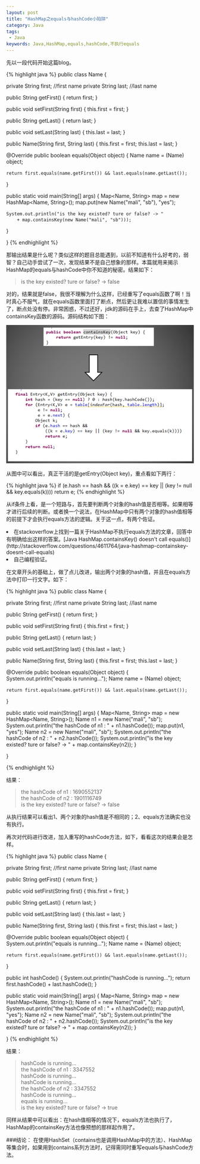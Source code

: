 ```yaml
---
layout: post
title: "HashMap之equals与hashCode小陷阱"
category: Java
tags:
 - Java
keywords: Java,HashMap,equals,hashCode,不执行equals
---
```


先以一段代码开始这篇blog。

{% highlight java %}
public class Name {

  private String first; //first name
  private String last;  //last name

  public String getFirst() {
    return first;
  }

  public void setFirst(String first) {
    this.first = first;
  }

  public String getLast() {
    return last;
  }

  public void setLast(String last) {
    this.last = last;
  }

  public Name(String first, String last) {
    this.first = first;
    this.last = last;
  }

  @Override
  public boolean equals(Object object) {
    Name name = (Name) object;

    return first.equals(name.getFirst()) && last.equals(name.getLast());
  }

  public static void main(String[] args) {
    Map<Name, String> map = new HashMap<Name, String>();
    map.put(new Name("mali", "sb"), "yes");
    
    System.out.println("is the key existed? ture or false? -> "
        + map.containsKey(new Name("mali", "sb")));
  }

}
{% endhighlight %}

那输出结果是什么呢？类似这样的题目总能遇到，以前不知道有什么好考的，弱智？自己动手尝试了一次，发现结果不是自己想象的那样。本篇就用来揭示HashMap的equals与hashCode中你不知道的秘密。结果如下：

<blockquote>
  is the key existed? ture or false? -> false
</blockquote>

对的，结果就是false，我很不理解为什么这样，已经重写了equals函数了啊！当时真心不服气，就在equals函数里面打了断点，然后更让我难以置信的事情发生了，断点处没有停。非常困惑，不过还好，jdk的源码在手上，去查了HashMap中containsKey函数的源码。源码结构如下图：

<div class='center'>
  <img src="/post_images/2012/09/hashmap-containsKey.png">
</div>

从图中可以看出，真正干活的是getEntry(Object key)，重点看如下两行：

{% highlight java %}
  if (e.hash == hash &&
                ((k = e.key) == key || (key != null && key.equals(k))))
    return e;
{% endhighlight %}

从if条件上看，是一个短路与，首先要判断两个对象的hash值是否相等。如果相等才进行后续的判断。或者换一个说法，在HashMap中只有两个对象的hash值相等的前提下才会执行equals方法的逻辑。关于这一点，有两个佐证。

<li>在stackoverflow上找到一篇关于HashMap不执行equals方法的文章，回答中有明确给出这样的答案。[Java HashMap.containsKey() doesn't call equals()](http://stackoverflow.com/questions/4611764/java-hashmap-containskey-doesnt-call-equals)</li>

<li>自己编程验证。</li>

在文章开头的基础上，做了点儿改进，输出两个对象的hash值，并且在equals方法中打印一行文字。如下：

{% highlight java %}
public class Name {

  private String first; //first name
  private String last;  //last name

  public String getFirst() {
    return first;
  }

  public void setFirst(String first) {
    this.first = first;
  }

  public String getLast() {
    return last;
  }

  public void setLast(String last) {
    this.last = last;
  }

  public Name(String first, String last) {
    this.first = first;
    this.last = last;
  }

  @Override
  public boolean equals(Object object) {
    System.out.println("equals is running...");
    Name name = (Name) object;

    return first.equals(name.getFirst()) && last.equals(name.getLast());
  }

  public static void main(String[] args) {
    Map<Name, String> map = new HashMap<Name, String>();
    Name n1 = new Name("mali", "sb");
    System.out.println("the hashCode of n1 : " + n1.hashCode());
    map.put(n1, "yes");
    Name n2 = new Name("mali", "sb");
    System.out.println("the hashCode of n2 : " + n2.hashCode());
    System.out.println("is the key existed? ture or false? -> "
        + map.containsKey(n2));
  }

}

{% endhighlight %}

结果：
<blockquote>
  the hashCode of n1 : 1690552137<br>
  the hashCode of n2 : 1901116749<br>
  is the key existed? ture or false? -> false<br>
</blockquote>

从执行结果可以看出1、两个对象的hash值是不相同的；2、equals方法确实也没有执行。

再次对代码进行改进，加入重写的hashCode方法，如下，看看这次的结果会是怎样。

{% highlight java %}
public class Name {

  private String first; //first name
  private String last;  //last name

  public String getFirst() {
    return first;
  }

  public void setFirst(String first) {
    this.first = first;
  }

  public String getLast() {
    return last;
  }

  public void setLast(String last) {
    this.last = last;
  }

  public Name(String first, String last) {
    this.first = first;
    this.last = last;
  }

  @Override
  public boolean equals(Object object) {
    System.out.println("equals is running...");
    Name name = (Name) object;

    return first.equals(name.getFirst()) && last.equals(name.getLast());
  }

  public int hashCode() {
    System.out.println("hashCode is running..."); 
    return first.hashCode() + last.hashCode();
  }

  public static void main(String[] args) {
    Map<Name, String> map = new HashMap<Name, String>();
    Name n1 = new Name("mali", "sb");
    System.out.println("the hashCode of n1 : " + n1.hashCode());
    map.put(n1, "yes");
    Name n2 = new Name("mali", "sb");
    System.out.println("the hashCode of n2 : " + n2.hashCode());
    System.out.println("is the key existed? ture or false? -> "
        + map.containsKey(n2));
  }

}
{% endhighlight %}

结果：
<blockquote>
  hashCode is running...<br>
  the hashCode of n1 : 3347552<br>
  hashCode is running...<br>
  hashCode is running...<br>
  the hashCode of n2 : 3347552<br>
  hashCode is running...<br>
  equals is running...<br>
  is the key existed? ture or false? -> true
</blockquote>

同样从结果中可以看出：在hash值相等的情况下，equals方法也执行了，HashMap的containsKey方法也像预想的那样起作用了。

###结论：
在使用HashSet（contains也是调用HashMap中的方法）、HashMap等集合时，如果用到contains系列方法时，记得需同时重写equals与hashCode方法。